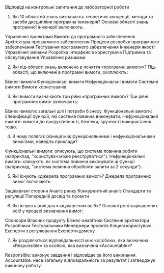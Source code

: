 Відповіді на контрольні запитання до лабораторної роботи 
1) Які 10 областей знань визначають теоретичні концепції, методи та засоби дисципліни програмна інженерія?
Основні області знань програмної інженерії включають:

Управління проектами
Вимоги до програмного забезпечення
Архітектура програмного забезпечення
Процеси розробки програмного забезпечення
Тестування програмного забезпечення
Інженерія якості
Управління змінами
Розробка інтерфейсів користувача
Підтримка та обслуговування
Управління ризиками

2) Які під-області знань включено в поняття «програмні вимоги»?
Під-області, що включені в програмні вимоги, охоплюють:

Бізнес-вимоги
Функціональні вимоги
Нефункціональні вимоги
Системні вимоги
Вимоги користувачів

3) Які вимоги визначають три рівні «програмних вимог»?
Три рівні програмних вимог включають:

Бізнес-вимоги: загальні цілі і потреби бізнесу.
Функціональні вимоги: специфікації функцій, які система повинна виконувати.
Нефункціональні вимоги: вимоги до продуктивності, безпеки, зручності використання тощо.

4) В чому полягає різниця між функціональними і нефункціональними вимогами, наведіть приклади?

Функціональні вимоги: описують, що система повинна робити (наприклад, "користувач може реєструватися").
Нефункціональні вимоги: описують, як система повинна виконувати ці функції (наприклад, "система повинна обробляти запити за 2 секунди").

5) Які існують «джерела програмних вимог»?
Джерела програмних вимог включають:

Зацікавлені сторони
Аналіз ринку
Конкурентний аналіз
Стандарти та регуляції
Попередній досвід та проекти

6) Які існують ролі для «зацікавлених осіб»?
Основні ролі зацікавлених осіб у процесі визначення вимог:

Спонсори
Власник продукту
Бізнес-аналітики
Системні архітектори
Розробники
Тестувальники
Менеджери проектів
Кінцеві користувачі
Експерти з регулювання
Експерти домену

7) Як розділяються відповідальності між «особою», яка визначена «Responsible» та особою, яка визначена «Accountable»?

Responsible: виконує завдання і відповідає за його виконання.
Accountable: несе загальну відповідальність за результат і затверджує виконану роботу.
